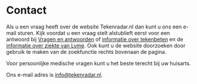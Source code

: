# Contact

Als u een vraag heeft over de website Tekenradar.nl dan kunt u ons een e-mail sturen. Kijk voordat u een vraag stelt alstublieft eerst voor een antwoord bij [Vragen en antwoorden](/faq) of [informatie over tekenbeten](/informatie/teken) en de [informatie over ziekte van Lyme](/informatie/lyme). Ook kunt u de website doorzoeken door gebruik te maken van de zoekfunctie rechts bovenaan de pagina.

Voor persoonlijke medische vragen kunt u het beste terecht bij uw huisarts.

Ons e-mail adres is info@tekenradar.nl.
